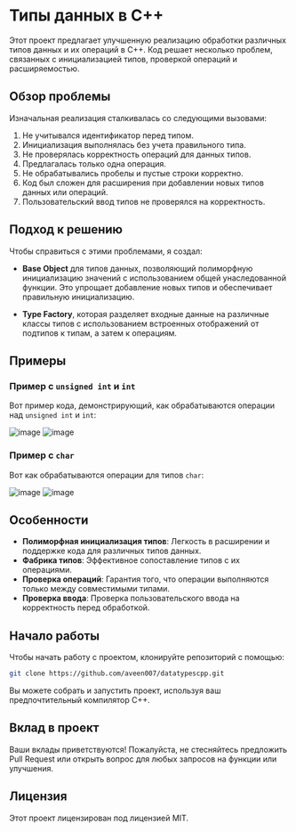 # Типы данных в C++

Этот проект предлагает улучшенную реализацию обработки различных типов данных и их операций в C++. Код решает несколько проблем, связанных с инициализацией типов, проверкой операций и расширяемостью.

## Обзор проблемы

Изначальная реализация сталкивалась со следующими вызовами:

1. Не учитывался идентификатор перед типом.
2. Инициализация выполнялась без учета правильного типа.
3. Не проверялась корректность операций для данных типов.
4. Предлагалась только одна операция.
5. Не обрабатывались пробелы и пустые строки корректно.
6. Код был сложен для расширения при добавлении новых типов данных или операций.
7. Пользовательский ввод типов не проверялся на корректность.

## Подход к решению

Чтобы справиться с этими проблемами, я создал:

- **Base Object** для типов данных, позволяющий полиморфную инициализацию значений с использованием общей унаследованной функции. Это упрощает добавление новых типов и обеспечивает правильную инициализацию.

- **Type Factory**, которая разделяет входные данные на различные классы типов с использованием встроенных отображений от подтипов к типам, а затем к операциям.

## Примеры

### Пример с `unsigned int` и `int`

Вот пример кода, демонстрирующий, как обрабатываются операции над `unsigned int` и `int`:

![image](https://github.com/user-attachments/assets/c61551fe-4d4b-4d3f-b433-e04ce980929d)
![image](https://github.com/user-attachments/assets/e0c7c452-e3a0-48e7-8927-87ff98e8bb9b)




### Пример с `char`

Вот как обрабатываются операции для типов `char`:


![image](https://github.com/user-attachments/assets/fe315892-3e69-43da-aa34-f4015b52e075)
![image](https://github.com/user-attachments/assets/c582f413-74fb-4671-bd4a-e2b63e7a5c72)



## Особенности

- **Полиморфная инициализация типов**: Легкость в расширении и поддержке кода для различных типов данных.
- **Фабрика типов**: Эффективное сопоставление типов с их операциями.
- **Проверка операций**: Гарантия того, что операции выполняются только между совместимыми типами.
- **Проверка ввода**: Проверка пользовательского ввода на корректность перед обработкой.

## Начало работы

Чтобы начать работу с проектом, клонируйте репозиторий с помощью:

```bash
git clone https://github.com/aveen007/datatypescpp.git
```

Вы можете собрать и запустить проект, используя ваш предпочтительный компилятор C++.

## Вклад в проект

Ваши вклады приветствуются! Пожалуйста, не стесняйтесь предложить Pull Request или открыть вопрос для любых запросов на функции или улучшения.

## Лицензия

Этот проект лицензирован под лицензией MIT.
